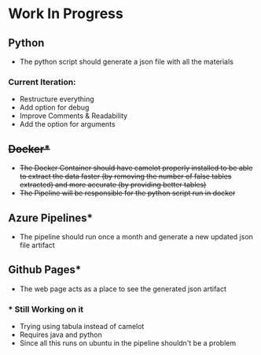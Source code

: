 # Work In Progress

## Python
- The python script should generate a json file with all the materials
### Current Iteration: 
  - Restructure everything 
  - Add option for debug
  - Improve Comments & Readability
  - Add the option for arguments

## ~~Docker*~~
- ~~The Docker Container should have camelot properly installed to be able to extract the data faster (by removing the number of false tables extracted) and more accurate (by providing better tables)~~
- ~~The Pipeline will be responsible for the python script run in docker~~

## Azure Pipelines*
- The pipeline should run once a month and generate a new updated json file artifact

## Github Pages*
- The web page acts as a place to see the generated json artifact

### * Still Working on it  
- Trying using tabula instead of camelot
- Requires java and python
- Since all this runs on ubuntu in the pipeline shouldn't be a problem 
